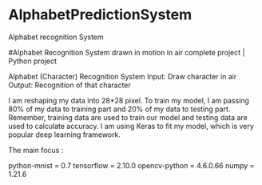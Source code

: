 # AlphabetPredictionSystem
Alphabet recognition System

#Alphabet Recognition System drawn in motion in air complete project | Python project

Alphabet (Character) Recognition System
Input: Draw character in air
Output: Recognition of that character

I am reshaping my data into 28*28 pixel. To train my model, I am passing 80% of my data to training part and 20% of my data to testing part. 
Remember, training data are used to train our model and testing data are used to calculate accuracy.
I am using Keras to fit my model, which is very popular deep learning framework. 

The main focus :

python-mnist = 0.7 
tensorflow = 2.10.0
opencv-python = 4.6.0.66
numpy = 1.21.6
